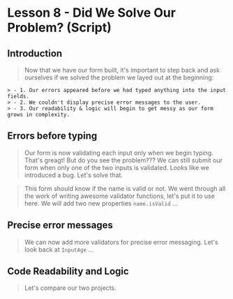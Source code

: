 # Lesson 8 - Did We Solve Our Problem? (Script)

## Introduction
> Now that we have our form built, it's important to step back and ask ourselves if we solved the problem we layed out at the beginning: 

    > - 1. Our errors appeared before we had typed anything into the input fields. 
    > - 2. We couldn't display precise error messages to the user. 
    > - 3. Our readability & logic will begin to get messy as our form grows in complexity. 

## Errors before typing 
> Our form is now validating each input only when we begin typing. That's greagt! But do you see the problem??? We can still submit our form when only one of the two inputs is validated. Looks like we introduced a bug. Let's solve that. 

> This form should know if the name is valid or not. We went through all the work of writing awesome validator functions, let's put it to use here. We will add two new properties `name.isValid` ... 

## Precise error messages
> We can now add more validators for precise error messaging. Let's look back at `InputAge` ... 

## Code Readability and Logic
> Let's compare our two projects. 